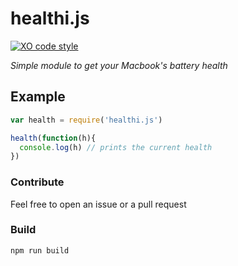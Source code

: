 # healthi.js

[![XO code style](https://img.shields.io/badge/code_style-XO-5ed9c7.svg)](https://github.com/sindresorhus/xo)

*Simple module to get your Macbook's battery health*

## Example

```javascript
var health = require('healthi.js')

health(function(h){
  console.log(h) // prints the current health
})
```

### Contribute

Feel free to open an issue or a pull request

### Build

```shell
npm run build
```
